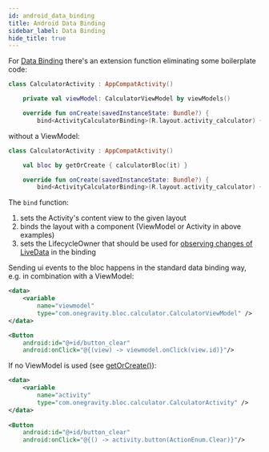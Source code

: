 ```yaml
---
id: android_data_binding
title: Android Data Binding
sidebar_label: Data Binding
hide_title: true
---
```



For [Data Binding](https://developer.android.com/topic/libraries/data-binding) there's an extension function eliminating some boilerplate code:

```kotlin
class CalculatorActivity : AppCompatActivity()

    private val viewModel: CalculatorViewModel by viewModels()

    override fun onCreate(savedInstanceState: Bundle?) {
        bind<ActivityCalculatorBinding>(R.layout.activity_calculator) { it.viewmodel = viewModel }
```

without a ViewModel:
```kotlin
class CalculatorActivity : AppCompatActivity()

    val bloc by getOrCreate { calculatorBloc(it) }

    override fun onCreate(savedInstanceState: Bundle?) {
        bind<ActivityCalculatorBinding>(R.layout.activity_calculator) { it.activity = this }
```

The `bind` function:
1. sets the Activity's content view to the given layout
2. binds the layout with a component (ViewModel or Activity in above examples)
3. sets the LifecycleOwner that should be used for [observing changes of LiveData](./android_live_data) in the binding

Sending ui events to the bloc happens in the standard data binding way, e.g. in combination with a ViewModel:

```xml
<data>
    <variable
        name="viewmodel"
        type="com.onegravity.bloc.calculator.CalculatorViewModel" />
</data>

<Button
    android:id="@+id/button_clear"
    android:onClick="@{(view) -> viewmodel.onClick(view.id)}"/>
```

If no ViewModel is used (see [getOrCreate()](../android/bloc_context.md#activityfragment)):

```xml
<data>
    <variable
        name="activity"
        type="com.onegravity.bloc.calculator.CalculatorActivity" />
</data>
    
<Button
    android:id="@+id/button_clear"
    android:onClick="@{() -> activity.button(ActionEnum.Clear)}"/>
```